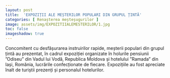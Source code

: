 ```yaml
---
layout: post
title:  'EXPOZIȚII ALE MEȘTERILOR POPULARI DIN GRUPUL ȚINTĂ'
categories: [ Renașterea meșteșugurilor ]
image: assets/img/EXPOZITIIALEMESTERILOR/1.jpg
toc: false
imageshadow: true
---
```

Concomitent cu desfășurarea instruirilor rapide, meșterii populari din grupul țintă au prezentat, în cadrul expoziției organizate în holurile pensiunii ”Odiseu” din Vadul lui Vodă, Republica Moldova și hotelului ”Ramada” din Iași, Romănia, lucrările confecționate de fiecare. Expozițiile au fost apreciate înalt de turiștii prezenți și personalul hotelurilor.